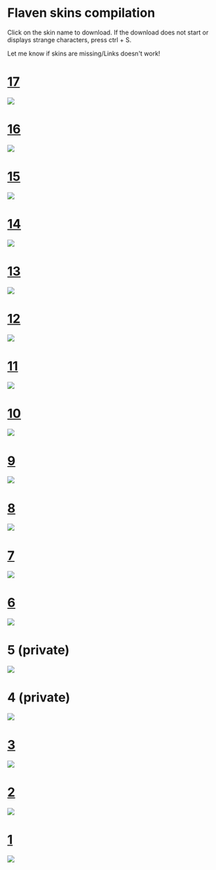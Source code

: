 # Flaven skins compilation


Click on the skin name to download. If the download does not start or displays strange characters, press ctrl + S.

Let me know if skins are missing/Links doesn't work!

# [17](https://f.iys.io/30l4jX.zip)
![](https://f.iys.io/1wR9Y0.jpg)

# [16](https://fastmanmonko.s-ul.eu/Zr2E0eb7) 
![](https://flaven.iys.io/QwVBWO.jpg)

# [15](https://flaven.iys.io/4U32jp.osk) 
![](https://flaven.iys.io/mauxg2.jpg)

# [14](http://puu.sh/v14aa/aac80ff3db.osk) 
![](https://flaven.iys.io/mCtf2M.jpg)

# [13](https://flaven.iys.io/31r9BJ.osk) 
![](https://flaven.iys.io/3fUii3.jpg)

# [12](https://puu.sh/uF8pE.osk) 
![](https://flaven.iys.io/JjHX6P.jpg)

# [11](https://flaven.iys.io/EOu0r1.osk) 
![](https://flaven.iys.io/sbdBQf.jpg)

# [10](https://flaven.iys.io/Zfh5wv.osk)
![](https://flaven.iys.io/WxrU6A.jpg)

# [9](https://joofixd.s-ul.eu/Gq2lH4N4)
![](https://flaven.iys.io/yREzRw.jpg)

# [8](https://flaven.iys.io/WCR6ld.osk)
![](https://flaven.iys.io/7WougA.jpg)

# [7](https://flaven.iys.io/mbKP5g.osk)
![](https://flaven.iys.io/mgsLJw.jpg)

# [6](https://flaven.iys.io/YdWycZ.osk)
![](https://flaven.iys.io/XuRr8I.jpg)

# 5 (private)
![](https://flaven.iys.io/LEvzOq.jpg)

# 4 (private)
![](https://flaven.iys.io/ge0o4S.jpg)

# [3](https://flaven.iys.io/XKg2iQ.osk)
![](https://flaven.iys.io/1UeQ7J.jpg)

# [2](https://flaven.iys.io/wy6mKG.osk)
![](https://flaven.iys.io/eKek4B.jpg)

# [1](https://flaven.iys.io/kCTbRT.osk)
![](https://flaven.iys.io/T5cts3.jpg)

